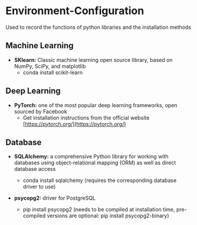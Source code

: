 # Environment-Configuration
Used to record the functions of python libraries and the installation methods

## Machine Learning
* **SKlearn:** Classic machine learning open source library, based on NumPy, SciPy, and matplotlib 
  * conda install scikit-learn

## Deep Learning
* **PyTorch:** one of the most popular deep learning frameworks, open sourced by Facebook
  * Get installation instructions from the official website [https://pytorch.org/](https://pytorch.org/)

## Database
* **SQLAlchemy:** a comprehensive Python library for working with databases using object-relational mapping (ORM) as well as direct database access
  * conda install sqlalchemy (requires the corresponding database driver to use)
 
* **psycopg2:** driver for PostgreSQL
  * pip install psycopg2 (needs to be compiled at installation time, pre-compiled versions are optional: pip install psycopg2-binary)
